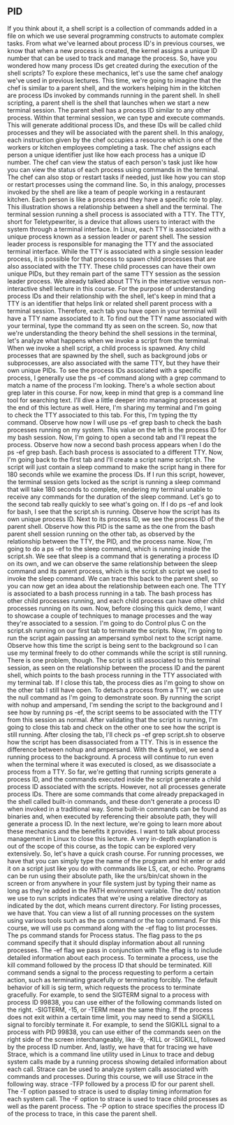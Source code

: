## PID

If you think about it, a shell script is a collection of commands added in a file on which we use several programming constructs to automate complex tasks. From what we've learned about process ID's in previous courses, we know that when a new process is created, the kernel assigns a unique ID number that can be used to track and manage the process. So, have you wondered how many process IDs get created during the execution of the shell scripts? To explore these mechanics, let's use the same chef analogy we've used in previous lectures. This time, we're going to imagine that the chef is similar to a parent shell, and the workers helping him in the kitchen are process IDs invoked by commands running in the parent shell. In shell scripting, a parent shell is the shell that launches when we start a new terminal session. The parent shell has a process ID similar to any other process. Within that terminal session, we can type and execute commands. This will generate additional process IDs, and these IDs will be called child processes and they will be associated with the parent shell. In this analogy, each instruction given by the chef occupies a resource which is one of the workers or kitchen employees completing a task. The chef assigns each person a unique identifier just like how each process has a unique ID number. The chef can view the status of each person's task just like how you can view the status of each process using commands in the terminal. The chef can also stop or restart tasks if needed, just like how you can stop or restart processes using the command line. So, in this analogy, processes invoked by the shell are like a team of people working in a restaurant kitchen. Each person is like a process and they have a specific role to play. This illustration shows a relationship between a shell and the terminal. The terminal session running a shell process is associated with a TTY. The TTY, short for Teletypewriter, is a device that allows users to interact with the system through a terminal interface. In Linux, each TTY is associated with a unique process known as a session leader or parent shell. The session leader process is responsible for managing the TTY and the associated terminal interface. While the TTY is associated with a single session leader process, it is possible for that process to spawn child processes that are also associated with the TTY. These child processes can have their own unique PIDs, but they remain part of the same TTY session as the session leader process. We already talked about TTYs in the interactive versus non-interactive shell lecture in this course. For the purpose of understanding process IDs and their relationship with the shell, let's keep in mind that a TTY is an identifier that helps link or related shell parent process with a terminal session. Therefore, each tab you have open in your terminal will have a TTY name associated to it. To find out the TTY name associated with your terminal, type the command tty as seen on the screen. So, now that we're understanding the theory behind the shell sessions in the terminal, let's analyze what happens when we invoke a script from the terminal. When we invoke a shell script, a child process is spawned. Any child processes that are spawned by the shell, such as background jobs or subprocesses, are also associated with the same TTY, but they have their own unique PIDs. To see the process IDs associated with a specific process, I generally use the ps -ef command along with a grep command to match a name of the process I'm looking. There's a whole section about grep later in this course. For now, keep in mind that grep is a command line tool for searching text. I'll dive a little deeper into managing processes at the end of this lecture as well. Here, I'm sharing my terminal and I'm going to check the TTY associated to this tab. For this, I'm typing the tty command. Observe how now I will use ps -ef grep bash to check the bash processes running on my system. This value on the left is the process ID for my bash session. Now, I'm going to open a second tab and I'll repeat the process. Observe how now a second bash process appears when I do the ps -ef grep bash. Each bash process is associated to a different TTY. Now, I'm going back to the first tab and I'll create a script name script.sh. The script will just contain a sleep command to make the script hang in there for 180 seconds while we examine the process IDs. If I run this script, however, the terminal session gets locked as the script is running a sleep command that will take 180 seconds to complete, rendering my terminal unable to receive any commands for the duration of the sleep command. Let's go to the second tab really quickly to see what's going on. If I do ps -ef and look for bash, I see that the script.sh is running. Observe how the script has its own unique process ID. Next to its process ID, we see the process ID of the parent shell. Observe how this PID is the same as the one from the bash parent shell session running on the other tab, as observed by the relationship between the TTY, the PID, and the process name. Now, I'm going to do a ps -ef to the sleep command, which is running inside the script.sh. We see that sleep is a command that is generating a process ID on its own, and we can observe the same relationship between the sleep command and its parent process, which is the script.sh script we used to invoke the sleep command. We can trace this back to the parent shell, so you can now get an idea about the relationship between each one. The TTY is associated to a bash process running in a tab. The bash process has other child processes running, and each child process can have other child processes running on its own. Now, before closing this quick demo, I want to showcase a couple of techniques to manage processes and the way they're associated to a session. I'm going to do Control plus C on the script.sh running on our first tab to terminate the scripts. Now, I'm going to run the script again passing an ampersand symbol next to the script name. Observe how this time the script is being sent to the background so I can use my terminal freely to do other commands while the script is still running. There is one problem, though. The script is still associated to this terminal session, as seen on the relationship between the process ID and the parent shell, which points to the bash process running in the TTY associated with my terminal tab. If I close this tab, the process dies as I'm going to show on the other tab I still have open. To detach a process from a TTY, we can use the null command as I'm going to demonstrate soon. By running the script with nohup and ampersand, I'm sending the script to the background and I see how by running ps -ef, the script seems to be associated with the TTY from this session as normal. After validating that the script is running, I'm going to close this tab and check on the other one to see how the script is still running. After closing the tab, I'll check ps -ef grep script.sh to observe how the script has been disassociated from a TTY. This is in essence the difference between nohup and ampersand. With the & symbol, we send a running process to the background. A process will continue to run even when the terminal where it was executed is closed, as we disassociate a process from a TTY. So far, we're getting that running scripts generate a process ID, and the commands executed inside the script generate a child process ID associated with the scripts. However, not all processes generate process IDs. There are some commands that come already prepackaged in the shell called built-in commands, and these don't generate a process ID when invoked in a traditional way. Some built-in commands can be found as binaries and, when executed by referencing their absolute path, they will generate a process ID. In the next lecture, we're going to learn more about these mechanics and the benefits it provides. I want to talk about process management in Linux to close this lecture. A very in-depth explanation is out of the scope of this course, as the topic can be explored very extensively. So, let's have a quick crash course. For running processes, we have that you can simply type the name of the program and hit enter or add it on a script just like you do with commands like LS, cat, or echo. Programs can be run using their absolute path, like the urs/bin/cat shown in the screen or from anywhere in your file system just by typing their name as long as they're added in the PATH environment variable. The dot/ notation we use to run scripts indicates that we're using a relative directory as indicated by the dot, which means current directory. For listing processes, we have that. You can view a list of all running processes on the system using various tools such as the ps command or the top command. For this course, we will use ps command along with the -ef flag to list processes. The ps command stands for Process status. The flag pass to the ps command specify that it should display information about all running processes. The -ef flag we pass in conjunction with The eflag is to include detailed information about each process. To terminate a process, use the kill command followed by the process ID that should be terminated. Kill command sends a signal to the process requesting to perform a certain action, such as terminating gracefully or terminating forcibly. The default behavior of kill is sig term, which requests the process to terminate gracefully. For example, to send the SIGTERM signal to a process with process ID 99838, you can use either of the following commands listed on the right. -SIGTERM, -15, or -TERM mean the same thing. If the process does not exit within a certain time limit, you may need to send a SIGKILL signal to forcibly terminate it. For example, to send the SIGKILL signal to a process with PID 99838, you can use either of the commands seen on the right side of the screen interchangeably, like -9, -KILL or -SIGKILL, followed by the process ID number. And, lastly, we have that for tracing we have Strace, which is a command line utility used in Linux to trace and debug system calls made by a running process showing detailed information about each call. Strace can be used to analyze system calls associated with commands and processes. During this course, we will use Strace in the following way. strace -TFP followed by a process ID for our parent shell. The -T option passed to strace is used to display timing information for each system call. The -F option to strace is used to trace child processes as well as the parent process. The -P option to strace specifies the process ID of the process to trace, in this case the parent shell.
